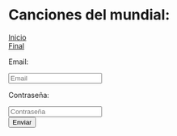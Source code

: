 <html>
  <head>
    <meta charset="utf-8">
    <title>Mi pagina de prueba</title>
  </head>
  <body>
    <h1> Canciones del mundial: </h1>
    <div>
      <a href="https://www.youtube.com/watch?v=DEkNFao5IdU" >Inicio</a>
    </div>
    <div>
      <a href="https://www.youtube.com/watch?v=kFMZUxX6K6o" >Final</a>
    </div>
    <form>
      <div>
      <p> Email: </p>
      <input type="email" placeholder="Email" />
      <p> Contraseña: </p>
      <input type="password" placeholder="Contraseña" />  
      </div>
      <button type="send"> Enviar </button>
    </form>
  </body>
</html>

